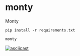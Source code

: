 # monty

Monty

```
pip install -r requirements.txt
```

```
monty
```

[![asciicast](https://asciinema.org/a/25638.png)](https://asciinema.org/a/25638)
